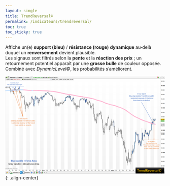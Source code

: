 ```yaml
---
layout: single
title: TrendReversal©
permalink: /indicateurs/trendreversal/
toc: true
toc_sticky: true
---
```


Affiche un(e) **support (bleu)** / **résistance (rouge)** **dynamique** au‑delà duquel un **renversement** devient plausible.  
Les signaux sont filtrés selon la **pente** et la **réaction des prix** ; un retournement potentiel apparaît par une **grosse bulle** de couleur opposée.  
Combiné avec *DynamicLevel©*, les probabilités s’améliorent.

![TrendReversal](/assets/images/TrendReversal.PNG){: .align-center}

